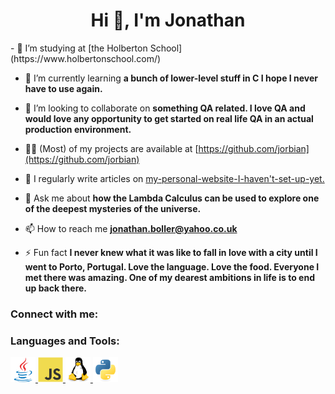 <h1 align="center">Hi 👋, I'm Jonathan</h1>
- 🔭 I’m studying at [the Holberton School](https://www.holbertonschool.com/)

- 🌱 I’m currently learning **a bunch of lower-level stuff in C I hope I never have to use again.**

- 👯 I’m looking to collaborate on **something QA related. I love QA and would love any opportunity to get started on real life QA in an actual production environment.**

- 👨‍💻 (Most) of my projects are available at [https://github.com/jorbian](https://github.com/jorbian)

- 📝 I regularly write articles on [my-personal-website-I-haven't-set-up-yet.](my-personal-website-I-haven't-set-up-yet.)

- 💬 Ask me about **how the Lambda Calculus can be used to explore one of the deepest mysteries of the universe.**

- 📫 How to reach me **jonathan.boller@yahoo.co.uk**

- ⚡ Fun fact **I never knew what it was like to fall in love with a city until I went to Porto, Portugal. Love the language. Love the food. Everyone I met there was amazing. One of my dearest ambitions in life is to end up back there.**

<h3 align="left">Connect with me:</h3>
<p align="left">
</p>

<h3 align="left">Languages and Tools:</h3>
<p align="left"> <a href="https://www.java.com" target="_blank" rel="noreferrer"> <img src="https://raw.githubusercontent.com/devicons/devicon/master/icons/java/java-original.svg" alt="java" width="40" height="40"/> </a> <a href="https://developer.mozilla.org/en-US/docs/Web/JavaScript" target="_blank" rel="noreferrer"> <img src="https://raw.githubusercontent.com/devicons/devicon/master/icons/javascript/javascript-original.svg" alt="javascript" width="40" height="40"/> </a> <a href="https://www.linux.org/" target="_blank" rel="noreferrer"> <img src="https://raw.githubusercontent.com/devicons/devicon/master/icons/linux/linux-original.svg" alt="linux" width="40" height="40"/> </a> <a href="https://www.python.org" target="_blank" rel="noreferrer"> <img src="https://raw.githubusercontent.com/devicons/devicon/master/icons/python/python-original.svg" alt="python" width="40" height="40"/> </a> </p>
